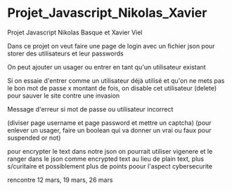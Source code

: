# Projet_Javascript_Nikolas_Xavier
Projet Javascript Nikolas Basque et Xavier Viel

Dans ce projet on veut faire une page de login avec un fichier json pour storer des utilisateurs et leur passwords

On peut ajouter un usager ou entrer en tant qu'un utilisateur existant

Si on essaie d'entrer comme un utilisateur déjà utilisé et qu'on ne mets pas le bon mot de passe x montant de fois, on disable cet utilisateur (delete) pour sauver le site contre une invasion

Message d'erreur si mot de passe ou utilisateur incorrect

(diviser page username et page password et mettre un captcha)
(pour enlever un usager, faire un boolean qui va donner un vrai ou faux pour suspended or not)

pour encrypter le text dans notre json on pourrait utiliser vigenere et le ranger dans le json comme encrypted text au lieu de plain text, plus s/curitaire et possiblement plus de points poour l'aspect cybersecurite

rencontre 12 mars, 19 mars, 26 mars


